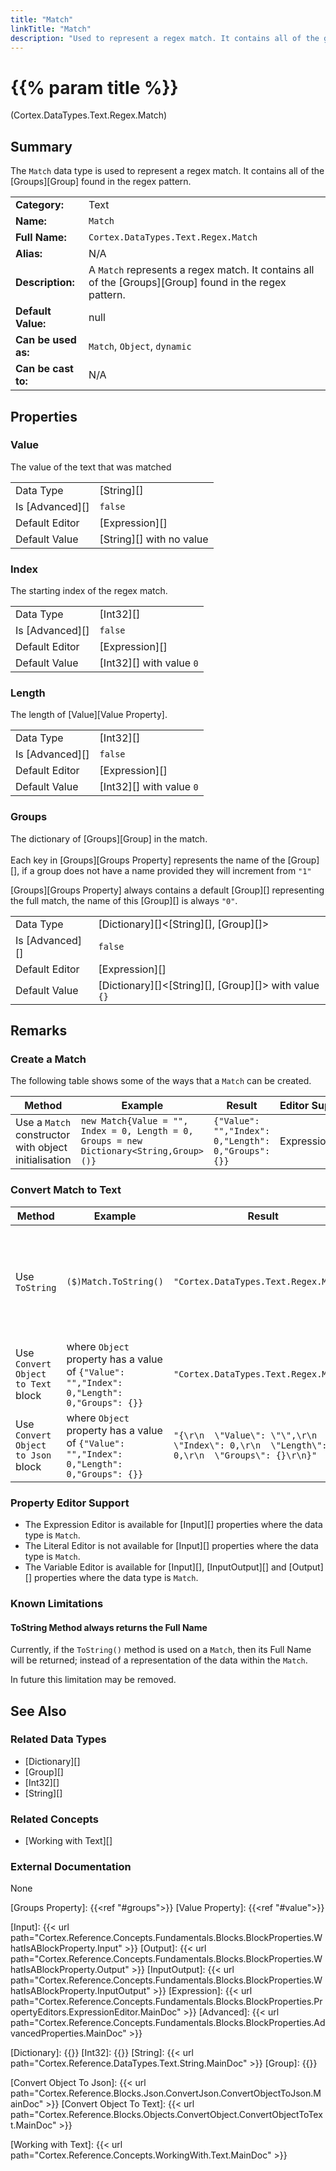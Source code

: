 ```yaml
---
title: "Match"
linkTitle: "Match"
description: "Used to represent a regex match. It contains all of the groups found in the regex pattern."
---
```


# {{% param title %}}

<p class="namespace">(Cortex.DataTypes.Text.Regex.Match)</p>

## Summary

The `Match` data type is used to represent a regex match. It contains all of the [Groups][Group] found in the regex pattern.

| | |
|-|-|
| **Category:**          | Text                                            |
| **Name:**              | `Match`                                      |
| **Full Name:**         | `Cortex.DataTypes.Text.Regex.Match`         |
| **Alias:**             | N/A                                                    |
| **Description:**       | A `Match` represents a regex match. It contains all of the [Groups][Group] found in the regex pattern. |
| **Default Value:**     | null                                                   |
| **Can be used as:**    | `Match`, `Object`, `dynamic`                 |
| **Can be cast to:**    | N/A                                                    |

## Properties

### Value

The value of the text that was matched

| | |
|--------------------|---------------------------|
| Data Type | [String][] |
| Is [Advanced][] | `false` |
| Default Editor | [Expression][] |
| Default Value | [String][] with no value |

### Index

The starting index of the regex match.

| | |
|--------------------|---------------------------|
| Data Type | [Int32][] |
| Is [Advanced][] | `false` |
| Default Editor | [Expression][] |
| Default Value | [Int32][] with value `0` |

### Length

The length of [Value][Value Property].

| | |
|--------------------|---------------------------|
| Data Type | [Int32][] |
| Is [Advanced][] | `false` |
| Default Editor | [Expression][] |
| Default Value | [Int32][] with value `0` |

### Groups

The dictionary of [Groups][Group] in the match.<br><br>Each key in [Groups][Groups Property] represents the name of the [Group][], if a group does not have a name provided they will increment from `"1"`

[Groups][Groups Property] always contains a default [Group][] representing the full match, the name of this [Group][] is always `"0"`.

| | |
|--------------------|---------------------------|
| Data Type | [Dictionary][]<[String][], [Group][]> |
| Is [Advanced][] | `false` |
| Default Editor | [Expression][] |
| Default Value | [Dictionary][]<[String][], [Group][]> with value `{}` |

## Remarks

### Create a Match

The following table shows some of the ways that a `Match` can be created.

| Method | Example | Result | Editor&nbsp;Support | Notes |
|-|-|-|-|-|
| Use a `Match` constructor with object initialisation | `new Match{Value = "", Index = 0, Length = 0, Groups = new Dictionary<String,Group>()}`  | `{"Value": "","Index": 0,"Length": 0,"Groups": {}}` | Expression | |

### Convert Match to Text

| Method | Example | Result | Editor&nbsp;Support | Notes |
|-|-|-|-|-|
| Use `ToString` | `($)Match.ToString()` | `"Cortex.DataTypes.Text.Regex.Match"` | Expression | ToString will return the Full Name of the `Match` Data Type |
| Use `Convert Object to Text` block | where `Object` property has a value of `{"Value": "","Index": 0,"Length": 0,"Groups": {}}` | `"Cortex.DataTypes.Text.Regex.Match"` | N/A | See [Convert Object to Text][] |
| Use `Convert Object to Json` block | where `Object` property has a value of `{"Value": "","Index": 0,"Length": 0,"Groups": {}}` | `"{\r\n  \"Value\": \"\",\r\n  \"Index\": 0,\r\n  \"Length\": 0,\r\n  \"Groups\": {}\r\n}"` | N/A | See [Convert Object to Json][] |

### Property Editor Support

- The Expression Editor is available for [Input][] properties where the data type is `Match`.
- The Literal Editor is not available for [Input][] properties where the data type is `Match`.
- The Variable Editor is available for [Input][], [InputOutput][] and [Output][] properties where the data type is `Match`.

### Known Limitations

#### ToString Method always returns the Full Name

Currently, if the `ToString()` method is used on a `Match`, then its Full Name will be returned; instead of a representation of the data within the `Match`.

In future this limitation may be removed.

## See Also

### Related Data Types

* [Dictionary][]
* [Group][]
* [Int32][]
* [String][]

### Related Concepts

* [Working with Text][]

### External Documentation

None

[Groups Property]: {{<ref "#groups">}}
[Value Property]: {{<ref "#value">}}

[Input]: {{< url path="Cortex.Reference.Concepts.Fundamentals.Blocks.BlockProperties.WhatIsABlockProperty.Input" >}}
[Output]: {{< url path="Cortex.Reference.Concepts.Fundamentals.Blocks.BlockProperties.WhatIsABlockProperty.Output" >}}
[InputOutput]: {{< url path="Cortex.Reference.Concepts.Fundamentals.Blocks.BlockProperties.WhatIsABlockProperty.InputOutput" >}}
[Expression]: {{< url path="Cortex.Reference.Concepts.Fundamentals.Blocks.BlockProperties.PropertyEditors.ExpressionEditor.MainDoc" >}}
[Advanced]: {{< url path="Cortex.Reference.Concepts.Fundamentals.Blocks.BlockProperties.AdvancedProperties.MainDoc" >}}

[Dictionary]: {{<url path="Cortex.Reference.DataTypes.Collections.Dictionary.MainDoc">}}
[Int32]: {{<url path="Cortex.Reference.DataTypes.Numbers.Int32.MainDoc">}}
[String]: {{< url path="Cortex.Reference.DataTypes.Text.String.MainDoc" >}}
[Group]: {{<url path="Cortex.Reference.DataTypes.Text.Regex.Group.MainDoc">}}

[Convert Object To Json]: {{< url path="Cortex.Reference.Blocks.Json.ConvertJson.ConvertObjectToJson.MainDoc" >}}
[Convert Object To Text]: {{< url path="Cortex.Reference.Blocks.Objects.ConvertObject.ConvertObjectToText.MainDoc" >}}

[Working with Text]: {{< url path="Cortex.Reference.Concepts.WorkingWith.Text.MainDoc" >}}
